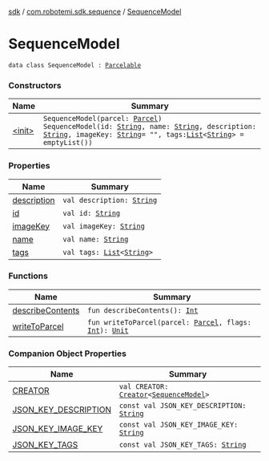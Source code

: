 [sdk](../../index.md) / [com.robotemi.sdk.sequence](../index.md) / [SequenceModel](./index.md)

# SequenceModel

`data class SequenceModel : `[`Parcelable`](https://developer.android.com/reference/android/os/Parcelable.html)

### Constructors

| Name | Summary |
|---|---|
| [&lt;init&gt;](-init-.md) | `SequenceModel(parcel: `[`Parcel`](https://developer.android.com/reference/android/os/Parcel.html)`)`<br>`SequenceModel(id: `[`String`](https://kotlinlang.org/api/latest/jvm/stdlib/kotlin/-string/index.html)`, name: `[`String`](https://kotlinlang.org/api/latest/jvm/stdlib/kotlin/-string/index.html)`, description: `[`String`](https://kotlinlang.org/api/latest/jvm/stdlib/kotlin/-string/index.html)`, imageKey: `[`String`](https://kotlinlang.org/api/latest/jvm/stdlib/kotlin/-string/index.html)` = "", tags: `[`List`](https://kotlinlang.org/api/latest/jvm/stdlib/kotlin.collections/-list/index.html)`<`[`String`](https://kotlinlang.org/api/latest/jvm/stdlib/kotlin/-string/index.html)`> = emptyList())` |

### Properties

| Name | Summary |
|---|---|
| [description](description.md) | `val description: `[`String`](https://kotlinlang.org/api/latest/jvm/stdlib/kotlin/-string/index.html) |
| [id](id.md) | `val id: `[`String`](https://kotlinlang.org/api/latest/jvm/stdlib/kotlin/-string/index.html) |
| [imageKey](image-key.md) | `val imageKey: `[`String`](https://kotlinlang.org/api/latest/jvm/stdlib/kotlin/-string/index.html) |
| [name](name.md) | `val name: `[`String`](https://kotlinlang.org/api/latest/jvm/stdlib/kotlin/-string/index.html) |
| [tags](tags.md) | `val tags: `[`List`](https://kotlinlang.org/api/latest/jvm/stdlib/kotlin.collections/-list/index.html)`<`[`String`](https://kotlinlang.org/api/latest/jvm/stdlib/kotlin/-string/index.html)`>` |

### Functions

| Name | Summary |
|---|---|
| [describeContents](describe-contents.md) | `fun describeContents(): `[`Int`](https://kotlinlang.org/api/latest/jvm/stdlib/kotlin/-int/index.html) |
| [writeToParcel](write-to-parcel.md) | `fun writeToParcel(parcel: `[`Parcel`](https://developer.android.com/reference/android/os/Parcel.html)`, flags: `[`Int`](https://kotlinlang.org/api/latest/jvm/stdlib/kotlin/-int/index.html)`): `[`Unit`](https://kotlinlang.org/api/latest/jvm/stdlib/kotlin/-unit/index.html) |

### Companion Object Properties

| Name | Summary |
|---|---|
| [CREATOR](-c-r-e-a-t-o-r.md) | `val CREATOR: `[`Creator`](https://developer.android.com/reference/android/os/Parcelable/Creator.html)`<`[`SequenceModel`](./index.md)`>` |
| [JSON_KEY_DESCRIPTION](-j-s-o-n_-k-e-y_-d-e-s-c-r-i-p-t-i-o-n.md) | `const val JSON_KEY_DESCRIPTION: `[`String`](https://kotlinlang.org/api/latest/jvm/stdlib/kotlin/-string/index.html) |
| [JSON_KEY_IMAGE_KEY](-j-s-o-n_-k-e-y_-i-m-a-g-e_-k-e-y.md) | `const val JSON_KEY_IMAGE_KEY: `[`String`](https://kotlinlang.org/api/latest/jvm/stdlib/kotlin/-string/index.html) |
| [JSON_KEY_TAGS](-j-s-o-n_-k-e-y_-t-a-g-s.md) | `const val JSON_KEY_TAGS: `[`String`](https://kotlinlang.org/api/latest/jvm/stdlib/kotlin/-string/index.html) |
